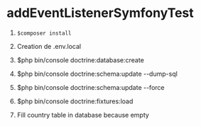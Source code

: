 # addEventListenerSymfonyTest

1) `$composer install`

2) Creation de .env.local

3) $php bin/console doctrine:database:create

4) $php bin/console doctrine:schema:update --dump-sql

5) $php bin/console doctrine:schema:update --force

6) $php bin/console doctrine:fixtures:load

7) Fill country table in database because empty


